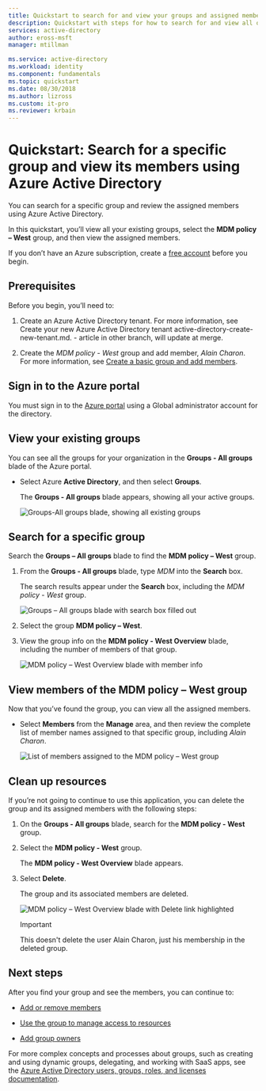 ```yaml
---
title: Quickstart to search for and view your groups and assigned members using Azure Active Directory | Microsoft Docs
description: Quickstart with steps for how to search for and view all of your groups and their assigned members using Azure Active Directory.
services: active-directory
author: eross-msft
manager: mtillman

ms.service: active-directory
ms.workload: identity
ms.component: fundamentals
ms.topic: quickstart
ms.date: 08/30/2018
ms.author: lizross
ms.custom: it-pro
ms.reviewer: krbain
---
```

# Quickstart: Search for a specific group and view its members using Azure Active Directory
You can search for a specific group and review the assigned members using Azure Active Directory.

In this quickstart, you’ll view all your existing groups, select the **MDM policy – West** group, and then view the assigned members.

If you don’t have an Azure subscription, create a [free account](https://azure.microsoft.com/free/) before you begin. 

## Prerequisites
Before you begin, you’ll need to:

1.	Create an Azure Active Directory tenant. For more information, see Create your new Azure Active Directory tenant active-directory-create-new-tenant.md. - article in other branch, will update at merge.

2.	Create the _MDM policy - West_ group and add member, _Alain Charon_. For more information, see [Create a basic group and add members](active-directory-groups-create-azure-portal.md).

## Sign in to the Azure portal
You must sign in to the [Azure portal](https://portal.azure.com/) using a Global administrator account for the directory.

## View your existing groups
You can see all the groups for your organization in the **Groups - All groups** blade of the Azure portal.

- Select Azure **Active Directory**, and then select **Groups**.

    The **Groups - All groups** blade appears, showing all your active groups.

    ![Groups-All groups blade, showing all existing groups](media/active-directory-groups-view-azure-portal/groups-all-groups-blade-with-all-groups.png)

## Search for a specific group
Search the **Groups – All groups** blade to find the **MDM policy – West** group.

1. From the **Groups - All groups** blade, type _MDM_ into the **Search** box.

    The search results appear under the **Search** box, including the _MDM policy - West_ group.

    ![Groups – All groups blade with search box filled out](media/active-directory-groups-view-azure-portal/search-for-specific-group.png)

3. Select the group **MDM policy – West**.

4. View the group info on the **MDM policy - West Overview** blade, including the number of members of that group.

    ![MDM policy – West Overview blade with member info](media/active-directory-groups-view-azure-portal/group-overview-blade.png)

## View members of the MDM policy – West group
Now that you’ve found the group, you can view all the assigned members.

- Select **Members** from the **Manage** area, and then review the complete list of member names assigned to that specific group, including _Alain Charon_.

    ![List of members assigned to the MDM policy – West group](media/active-directory-groups-view-azure-portal/groups-all-members.png)

## Clean up resources
If you’re not going to continue to use this application, you can delete the group and its assigned members with the following steps:

1. On the **Groups - All groups** blade, search for the **MDM policy - West** group.

2.	Select the **MDM policy - West** group.

    The **MDM policy - West Overview** blade appears.

3. Select **Delete**.

    The group and its associated members are deleted.

    ![MDM policy – West Overview blade with Delete link highlighted](media/active-directory-groups-view-azure-portal/group-overview-blade-delete.png)

    >[!Important]
    >This doesn't delete the user Alain Charon, just his membership in the deleted group.

## Next steps
After you find your group and see the members, you can continue to:
- [Add or remove members](active-directory-groups-members-azure-portal.md)

- [Use the group to manage access to resources](active-directory-manage-groups.md)

- [Add group owners](active-directory-accessmanagement-managing-group-owners.md)

For more complex concepts and processes about groups, such as creating and using dynamic groups, delegating, and working with SaaS apps, see the [Azure Active Directory users, groups, roles, and licenses documentation](https://docs.microsoft.com/azure/active-directory/users-groups-roles/).